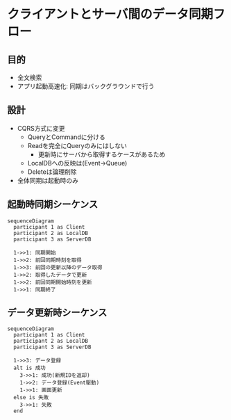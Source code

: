 # クライアントとサーバ間のデータ同期フロー

## 目的
* 全文検索
* アプリ起動高速化: 同期はバックグラウンドで行う

## 設計
* CQRS方式に変更
  * QueryとCommandに分ける
  * Readを完全にQueryのみにはしない
    * 更新時にサーバから取得するケースがあるため
  * LocalDBへの反映は(Event→Queue)
  * Deleteは論理削除
* 全体同期は起動時のみ

## 起動時同期シーケンス

```mermaid
sequenceDiagram
  participant 1 as Client
  participant 2 as LocalDB
  participant 3 as ServerDB

  1->>1: 同期開始
  1->>2: 前回同期時刻を取得
  1->>3: 前回の更新以降のデータ取得
  1->>2: 取得したデータで更新
  1->>2: 前回同期開始時刻を更新
  1->>1: 同期終了
```

## データ更新時シーケンス

```mermaid
sequenceDiagram
  participant 1 as Client
  participant 2 as LocalDB
  participant 3 as ServerDB

  1->>3: データ登録
  alt is 成功
    3->>1: 成功(新規IDを返却)
    1->>2: データ登録(Event駆動)
    1->>1: 画面更新
  else is 失敗
    3->>1: 失敗
  end
```